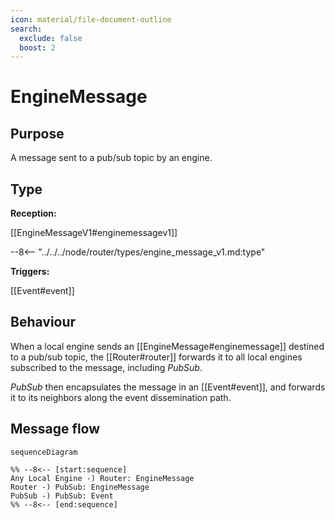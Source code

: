 ```yaml
---
icon: material/file-document-outline
search:
  exclude: false
  boost: 2
---
```


<div class="message" markdown>

# EngineMessage

<div id="enginemessage-pubsub"></div>

## Purpose

<!-- --8<-- [start:purpose] -->
A message sent to a pub/sub topic by an engine.
<!-- --8<-- [end:purpose] -->

## Type

<!-- --8<-- [start:type] -->
**Reception:**

[[EngineMessageV1#enginemessagev1]]

--8<-- "../../../node/router/types/engine_message_v1.md:type"

**Triggers:**

[[Event#event]]
<!-- --8<-- [end:type] -->

## Behaviour

<!-- --8<-- [start:behaviour] -->
When a local engine sends an [[EngineMessage#enginemessage]] destined to a pub/sub topic,
the [[Router#router]] forwards it to all local engines subscribed to the message, including *PubSub*.

*PubSub* then encapsulates the message in an [[Event#event]],
and forwards it to its neighbors along the event dissemination path.
<!-- --8<-- [end:behaviour] -->

## Message flow

<!-- --8<-- [start:messages] -->
```mermaid
sequenceDiagram

%% --8<-- [start:sequence]
Any Local Engine -) Router: EngineMessage
Router -) PubSub: EngineMessage
PubSub -) PubSub: Event
%% --8<-- [end:sequence]
```
<!-- --8<-- [end:messages] -->

</div>
